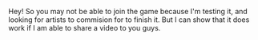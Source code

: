 Hey! So you may not be able to join the game because I'm testing it, and looking for artists to commision for to finish it.
But I can show that it does work if I am able to share a video to you guys.
